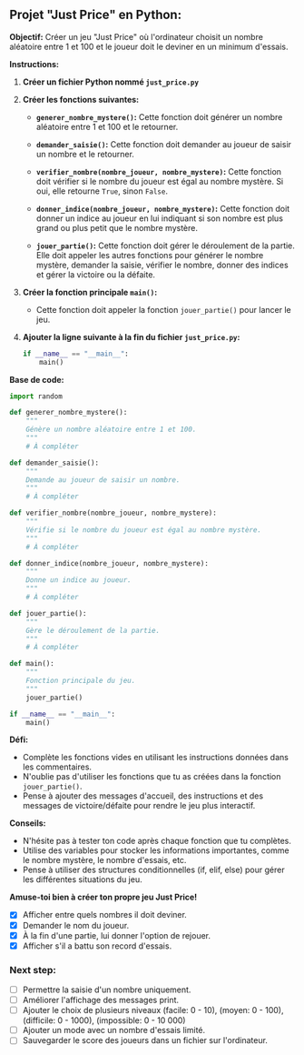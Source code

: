 ## Projet "Just Price" en Python:

**Objectif:** Créer un jeu "Just Price" où l'ordinateur choisit un nombre aléatoire entre 1 et 100 et le joueur doit le deviner en un minimum d'essais.

**Instructions:**

1. **Créer un fichier Python nommé `just_price.py`**

2. **Créer les fonctions suivantes:**

   * **`generer_nombre_mystere()`:**  Cette fonction doit générer un nombre aléatoire entre 1 et 100 et le retourner.

   * **`demander_saisie()`:** Cette fonction doit demander au joueur de saisir un nombre et le retourner.

   * **`verifier_nombre(nombre_joueur, nombre_mystere)`:**  Cette fonction doit vérifier si le nombre du joueur est égal au nombre mystère. Si oui, elle retourne `True`, sinon `False`.

   * **`donner_indice(nombre_joueur, nombre_mystere)`:** Cette fonction doit donner un indice au joueur en lui indiquant si son nombre est plus grand ou plus petit que le nombre mystère.

   * **`jouer_partie()`:**  Cette fonction doit gérer le déroulement de la partie. Elle doit appeler les autres fonctions pour générer le nombre mystère, demander la saisie, vérifier le nombre, donner des indices et gérer la victoire ou la défaite.

3. **Créer la fonction principale `main()`:**
   * Cette fonction doit appeler la fonction `jouer_partie()` pour lancer le jeu.

4. **Ajouter la ligne suivante à la fin du fichier `just_price.py`:**

   ```python
   if __name__ == "__main__":
       main()
   ```

**Base de code:**

```python
import random

def generer_nombre_mystere():
    """
    Génère un nombre aléatoire entre 1 et 100.
    """
    # À compléter

def demander_saisie():
    """
    Demande au joueur de saisir un nombre.
    """
    # À compléter

def verifier_nombre(nombre_joueur, nombre_mystere):
    """
    Vérifie si le nombre du joueur est égal au nombre mystère.
    """
    # À compléter

def donner_indice(nombre_joueur, nombre_mystere):
    """
    Donne un indice au joueur.
    """
    # À compléter

def jouer_partie():
    """
    Gère le déroulement de la partie.
    """
    # À compléter

def main():
    """
    Fonction principale du jeu.
    """
    jouer_partie()

if __name__ == "__main__":
    main()
```

**Défi:**  

* Complète les fonctions vides en utilisant les instructions données dans les commentaires.
* N'oublie pas d'utiliser les fonctions que tu as créées dans la fonction `jouer_partie()`.
* Pense à ajouter des messages d'accueil, des instructions et des messages de victoire/défaite pour rendre le jeu plus interactif.

**Conseils:**

* N'hésite pas à tester ton code après chaque fonction que tu complètes.
* Utilise des variables pour stocker les informations importantes, comme le nombre mystère, le nombre d'essais, etc.
* Pense à utiliser des structures conditionnelles (if, elif, else) pour gérer les différentes situations du jeu.

**Amuse-toi bien à créer ton propre jeu Just Price!**


- [x] Afficher entre quels nombres il doit deviner.
- [x] Demander le nom du joueur.
- [x] À la fin d'une partie, lui donner l'option de rejouer.
- [x] Afficher s'il a battu son record d'essais.

### Next step:

- [ ] Permettre la saisie d'un nombre uniquement.
- [ ] Améliorer l'affichage des messages print.
- [ ] Ajouter le choix de plusieurs niveaux (facile: 0 - 10), (moyen: 0 - 100), (difficile: 0 - 1000), (impossible: 0 - 10 000)
- [ ] Ajouter un mode avec un nombre d'essais limité.
- [ ] Sauvegarder le score des joueurs dans un fichier sur l'ordinateur.
